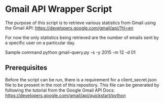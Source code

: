 # Gmail API Wrapper Script
The purpose of this script is to retrieve various statistics from Gmail using the Gmail API: https://developers.google.com/gmail/api/?hl=en

For now the only statistics being retrieved are the number of emails sent by a specific user on a particular day.

Sample command
  python gmail-query.py -s <user> -y 2015 -m 12 -d 01
  
  
## Prerequisites
Before the script can be run, there is a requirement for a client_secret.json file to be present in the root of this repository. This file can be generated by following the tutorial from the Google Gmail API Docs: https://developers.google.com/gmail/api/quickstart/python
